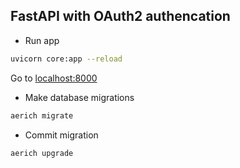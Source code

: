 ## FastAPI with OAuth2 authencation

- Run app
```bash
uvicorn core:app --reload 
```
Go to [localhost:8000](http://localhost:8000)

- Make database migrations

```bash
aerich migrate
```

- Commit migration

```aerich upgrade```
